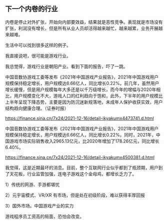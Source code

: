 ## 下一个内卷的行业

内卷是停止对外扩张，开始向内部要效益，结果就是恶性竞争。表现就是市场没有扩张，利润没有增长，但是所有从业人员却活得越来越忙，越来越累，业务开展越来越难。

生活中可以找到很多这样的例子。

我直接说吧，很可能是游戏行业。

我总觉得，游戏行业是朝阳产业。看到下面的报告，吓了一跳。

中国音数协游戏工委等发布《2021年中国游戏产业报告》，2021年中国游戏用户规模保持稳定增长，用户规模达6.66亿人，同比增长0.22%。前几年，虽然用户增长缓慢，但是用户规模每年大多还是以千万级增长，而今年的增幅与2020年相比，用户规模变化不大，游戏人口的红利趋向于饱和，此外，下半年的用户规模比上半年呈现下降态势，主要是因为防沉迷新规落地，未成年人保护收获实效，用户结构趋向健康合理。（证券时报）

https://finance.sina.cn/7x24/2021-12-16/detail-ikyakumx4473741.d.html


中国音数协游戏工委等发布《2021年中国游戏产业报告》，2021年中国游戏用户规模保持稳定增长，用户规模达6.66亿人，同比增长0.22%。同时，2021年，中国游戏市场实际销售收入2965.13亿元，比2020年增加了178.26亿元，同比增长6.40%。

https://finance.sina.cn/7x24/2021-12-16/detail-ikyakumx4500381.d.html

我觉得，这是近期最坏的消息。目前，整个互联网行业似乎都到了瓶颈期，用户到了天花板，行业监管加强，连电子游戏这个金母鸡，都增长乏力了。

1）传统的网游、手游都堪忧

2）元宇宙模式、VR/XR 有市场，但是处在初级阶段，难以获得丰厚回报

3）国外市场。中国游戏产业的实力

游戏程序员工资高的局面，恐怕会改变。
